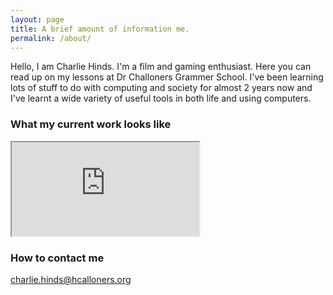 ```yaml
---
layout: page
title: A brief amount of information me.
permalink: /about/
---
```


   Hello, I am Charlie Hinds. I'm a film and gaming enthusiast. Here you can read up on my lessons at Dr Challoners Grammer School. I've been learning lots of stuff to do with computing and society for almost 2 years now and I've learnt a wide variety of useful tools in both life and using computers.
   
### What my current work looks like

<iframe src="https://docs.google.com/spreadsheets/d/e/2PACX-1vRLTQpuSAz4EoHYArQ_OZmmYjrTkQiWRxh_FXRurHylzug79zpnyaNCb-9k0-90XyHOShzH_s2hPiWg/pubhtml?widget=true&amp;headers=false"></iframe>

### How to contact me 

[charlie.hinds@hcalloners.org](mailto:charlie.hinds@hcalloners.org) 

